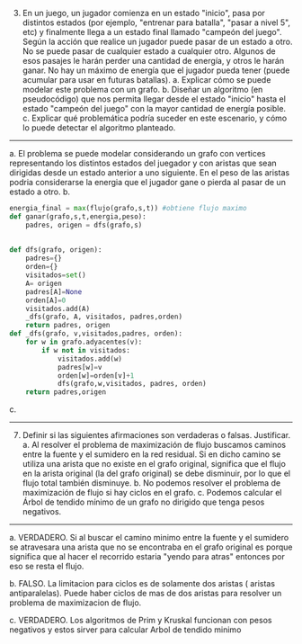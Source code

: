 3. En un juego, un jugador comienza en un estado "inicio", pasa por distintos estados (por ejemplo, "entrenar para
batalla", "pasar a nivel 5", etc) y finalmente llega a un estado final llamado "campeón del juego". Según la acción
que realice un jugador puede pasar de un estado a otro. No se puede pasar de cualquier estado a cualquier otro. Algunos de
esos pasajes le harán perder una cantidad de energía, y otros le harán ganar. No hay un máximo de energía que el jugador
pueda tener (puede acumular para usar en futuras batallas).
	a. Explicar cómo se puede modelar este problema con un grafo.
	b. Diseñar un algoritmo (en pseudocódigo) que nos permita llegar desde el estado "inicio" hasta el estado "campeón
	del juego" con la mayor cantidad de energía posible.
	c. Explicar qué problemática podría suceder en este escenario, y cómo lo puede detectar el algoritmo planteado.

---
a. El problema se puede modelar considerando un grafo con vertices representando los distintos estados del juegador y con aristas que sean dirigidas desde un estado anterior a uno siguiente. En el peso de las aristas podria considerarse la energia que el jugador gane o pierda al pasar de un estado a otro.
b. 
```python
energia_final = max(flujo(grafo,s,t)) #obtiene flujo maximo
def ganar(grafo,s,t,energia,peso):
	padres, origen = dfs(grafo,s)
	
	
def dfs(grafo, origen):
	padres={} 
	orden={} 
	visitados=set() 
	A= origen
	padres[A]=None
	orden[A]=0
	visitados.add(A)
	_dfs(grafo, A, visitados, padres,orden)
	return padres, origen 
def _dfs(grafo, v,visitados,padres, orden):
	for w in grafo.adyacentes(v):
		if w not in visitados:
			visitados.add(w)
			padres[w]=v
			orden[w]=orden[v]+1
			dfs(grafo,w,visitados, padres, orden)
	return padres,origen
```
c.

---
7. Definir si las siguientes afirmaciones son verdaderas o falsas. Justificar.
	a. Al resolver el problema de maximización de flujo buscamos caminos entre la fuente y el sumidero en la red residual. Si
	en dicho camino se utiliza una arista que no existe en el grafo original, significa que el flujo en la arista original (la del
	grafo original) se debe disminuir, por lo que el flujo total también disminuye.
	b. No podemos resolver el problema de maximización de flujo si hay ciclos en el grafo.
	c. Podemos calcular el Árbol de tendido mínimo de un grafo no dirigido que tenga pesos negativos.

---
a. VERDADERO. Si al buscar el camino minimo entre la fuente y el sumidero se atravesara una arista que no se encontraba en el grafo original es porque significa que al hacer el recorrido estaria "yendo para atras" entonces por eso se resta el flujo.

b. FALSO. La limitacion para ciclos es de solamente dos aristas ( aristas antiparalelas). Puede haber ciclos de mas de dos aristas para resolver un problema de maximizacion de flujo.

c. VERDADERO. Los algoritmos de Prim y Kruskal funcionan con pesos negativos y estos sirver para calcular Arbol de tendido minimo
